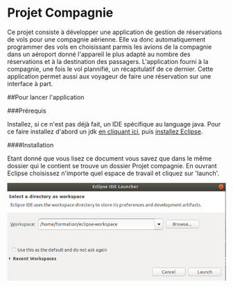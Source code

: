 # Projet Compagnie

Ce projet consiste à développer une application de gestion de réservations de vols pour une compagnie aérienne. Elle va donc automatiquement programmer des vols en choisissant parmis les avions de la compagnie dans un aéroport donné l'appareil le plus adapté au nombre des réservations et à la destination des passagers. 
L'application fourni à la compagnie, une fois le vol plannifié, un récapitulatif de ce dernier.
Cette application permet aussi aux voyageur de faire une réservation sur une interface à part.

##Pour lancer l'application

###Prérequis

Installez, si ce n'est pas déjà fait, un IDE spécifique au language java. Pour ce faire installez d'abord un jdk [en cliquant ici](https://www.oracle.com/technetwork/java/javase/downloads/jdk8-downloads-2133151.html), puis [installez Eclipse](https://www.eclipse.org/downloads/download.php?file=/oomph/epp/2019-03/R/eclipse-inst-linux64.tar.gz).

####Installation

Etant donné que vous lisez ce document vous savez que dans le même dossier qui le contient se trouve un dossier Projet compagnie.
En ouvrant Eclipse choisissez n'importe quel espace de travail et cliquez sur 'launch'.

![Screenshot](https://github.com/FlorentinBr/ProjetCompagnie/blob/master/Capture%20d%E2%80%99%C3%A9cran%20de%202019-05-09%2010-41-44.png)



